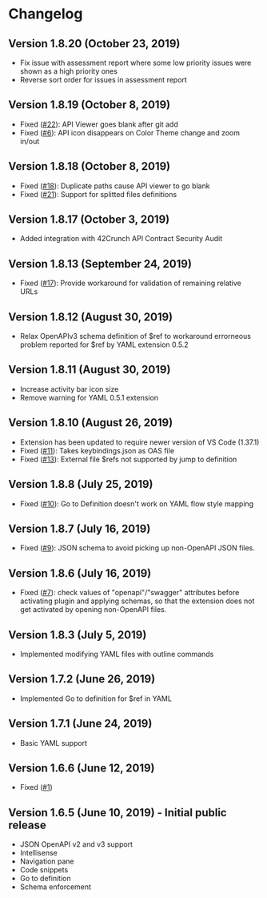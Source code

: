 # Changelog


## Version 1.8.20 (October 23, 2019)
* Fix issue with assessment report where some low priority issues were shown as a high priority ones
* Reverse sort order for issues in assessment report

## Version 1.8.19 (October 8, 2019)
* Fixed ([#22](https://github.com/42Crunch/vscode-openapi/issues/22)): API Viewer goes blank after git add
* Fixed ([#6](https://github.com/42Crunch/vscode-openapi/issues/6)): API icon disappears on Color Theme change and zoom in/out

## Version 1.8.18 (October 8, 2019)
* Fixed ([#18](https://github.com/42Crunch/vscode-openapi/issues/18)): Duplicate paths cause API viewer to go blank
* Fixed ([#21](https://github.com/42Crunch/vscode-openapi/issues/21)): Support for splitted files definitions

## Version 1.8.17 (October 3, 2019)
* Added integration with 42Crunch API Contract Security Audit

## Version 1.8.13 (September 24, 2019)
* Fixed ([#17](https://github.com/42Crunch/vscode-openapi/issues/17)): Provide workaround for validation of remaining relative URLs

## Version 1.8.12 (August 30, 2019)
* Relax OpenAPIv3 schema definition of $ref to workaround errorneous problem reported for $ref by YAML extension 0.5.2

## Version 1.8.11 (August 30, 2019)
* Increase activity bar icon size
* Remove warning for YAML 0.5.1 extension

## Version 1.8.10 (August 26, 2019)
* Extension has been updated to require newer version of VS Code (1.37.1)
* Fixed ([#11](https://github.com/42Crunch/vscode-openapi/issues/11)): Takes keybindings.json as OAS file
* Fixed ([#13](https://github.com/42Crunch/vscode-openapi/issues/13)): External file $refs not supported by jump to definition

## Version 1.8.8 (July 25, 2019)
* Fixed ([#10](https://github.com/42Crunch/vscode-openapi/issues/10)): Go to Definition doesn't work on YAML flow style mapping

## Version 1.8.7 (July 16, 2019)
* Fixed ([#9](https://github.com/42Crunch/vscode-openapi/issues/9)): JSON schema to avoid picking up non-OpenAPI JSON files.

## Version 1.8.6 (July 16, 2019)
* Fixed ([#7](https://github.com/42Crunch/vscode-openapi/issues/7)): check values of "openapi"/"swagger" attributes before activating plugin and applying schemas, so that the extension does not get activated by opening non-OpenAPI files.

## Version 1.8.3 (July 5, 2019)
* Implemented modifying YAML files with outline commands

## Version 1.7.2 (June 26, 2019)
* Implemented Go to definition for $ref in YAML

## Version 1.7.1 (June 24, 2019)
* Basic YAML support

## Version 1.6.6 (June 12, 2019)
* Fixed ([#1](https://github.com/42Crunch/vscode-openapi/issues/1))

## Version 1.6.5 (June 10, 2019) - Initial public release
* JSON OpenAPI v2 and v3 support
* Intellisense
* Navigation pane
* Code snippets
* Go to definition
* Schema enforcement
